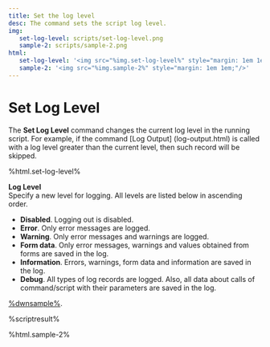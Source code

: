 ```yaml
---
title: Set the log level
desc: The command sets the script log level.
img:
   set-log-level: scripts/set-log-level.png
   sample-2: scripts/sample-2.png
html:
   set-log-level: '<img src="%img.set-log-level%" style="margin: 1em 1em;"/>'
   sample-2: '<img src="%img.sample-2%" style="margin: 1em 1em;"/>'
---
```

# Set Log Level

The **Set Log Level** command changes the current log level in the running script. For example, if the command [Log Output] (log-output.html) is called with a log level greater than the current level, then such record will be skipped.

%html.set-log-level%

**Log Level**  
Specify a new level for logging. All levels are listed below in ascending order.

* **Disabled**. Logging out is disabled.
* **Error**. Only error messages are logged.
* **Warning**. Only error messages and warnings are logged.
* **Form data**. Only error messages, warnings and values obtained from forms are saved in the log.
* **Information**. Errors, warnings, form data and information are saved in the log.
* **Debug**. All types of log records are logged. Also, all data about calls of command/script with their parameters are saved in the log.


[%dwnsample%](/samples/sample-2.yaml).

%scriptresult%

%html.sample-2%

